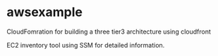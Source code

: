 # awsexample
CloudFomration for building a three tier3 architecture using cloudfront

EC2 inventory tool using SSM for detailed information.
